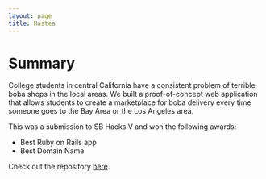 ```yaml
---
layout: page
title: Hastea
---
```


# Summary

College students in central California have a consistent problem of terrible boba shops in the local areas. We built a proof-of-concept web application that allows students to create a marketplace for boba delivery every time someone goes to the Bay Area or the Los Angeles area. 

This was a submission to SB Hacks V and won the following awards:
* Best Ruby on Rails app
* Best Domain Name

Check out the repository [here](https://github.com/BLimmie/hastea).
